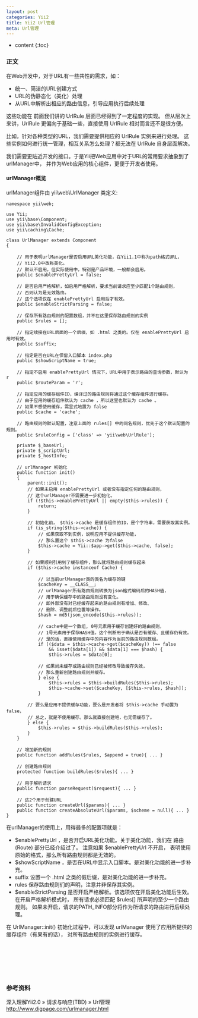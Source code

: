 ```yaml
---
layout: post
categories: Yii2
title: Yii2 Url管理
meta: Url管理
---
```

* content
{:toc}

### 正文

在Web开发中，对于URL有一些共性的需求，如：

* 统一、简洁的URL创建方式
* URL的伪静态化（美化）处理
* 从URL中解析出相应的路由信息，引导应用执行后续处理

这些功能在 前面我们讲的 UrlRule 层面已经得到了一定程度的实现。 但从层次上来讲，UrlRule 更偏向于基础一些，直接使用 UrlRule 相对而言还不是很方便。

比如，针对各种类型的URL，我们需要提供相应的 UrlRule 实例来进行处理。 这些实例如何进行统一管理，相互关系怎么处理？都无法在 UrlRule 自身层面解决。

我们需要更贴近开发的接口。于是Yii把Web应用中对于URL的常用要求抽象到了urlManager中， 并作为Web应用的核心组件，更便于开发者使用。

#### urlManager概览

urlManager组件由 yii\web\UrlManager 类定义:

```
namespace yii\web;

use Yii;
use yii\base\Component;
use yii\base\InvalidConfigException;
use yii\caching\Cache;

class UrlManager extends Component
{

    // 用于表明urlManager是否启用URL美化功能，在Yii1.1中称为path格式URL，
    // Yii2.0中改称美化。
    // 默认不启用。但实际使用中，特别是产品环境，一般都会启用。
    public $enablePrettyUrl = false;

    // 是否启用严格解析，如启用严格解析，要求当前请求应至少匹配1个路由规则，
    // 否则认为是无效路由。
    // 这个选项仅在 enablePrettyUrl 启用后才有效。
    public $enableStrictParsing = false;

    // 保存所有路由规则的配置数组，并不在这里保存路由规则的实例
    public $rules = [];

    // 指定续接在URL后面的一个后缀，如 .html 之类的。仅在 enablePrettyUrl 启用时有效。
    public $suffix;

    // 指定是否在URL在保留入口脚本 index.php
    public $showScriptName = true;

    // 指定不启用 enablePrettyUrl 情况下，URL中用于表示路由的查询参数，默认为 r
    public $routeParam = 'r';

    // 指定应用的缓存组件ID，编译过的路由规则将通过这个缓存组件进行缓存。
    // 由于应用的缓存组件默认为 cache ，所以这里也默认为 cache 。
    // 如果不想使用缓存，需显式地置为 false
    public $cache = 'cache';

    // 路由规则的默认配置，注意上面的 rules[] 中的同名规则，优先于这个默认配置的规则。
    public $ruleConfig = ['class' => 'yii\web\UrlRule'];

    private $_baseUrl;
    private $_scriptUrl;
    private $_hostInfo;

    // urlManager 初始化
    public function init()
    {
        parent::init();
        // 如果未启用 enablePrettyUrl 或者没有指定任何的路由规则，
        // 这个urlManager不需要进一步初始化。
        if (!$this->enablePrettyUrl || empty($this->rules)) {
            return;
        }

        // 初始化前， $this->cache 是缓存组件的ID，是个字符串，需要获取其实例。
        if (is_string($this->cache)) {
            // 如果获取不到实例，说明应用不提供缓存功能，
            // 那么置这个 $this->cache 为false
            $this->cache = Yii::$app->get($this->cache, false);
        }

        // 如果顺利引用到了缓存组件，那么就将路由规则缓存起来
        if ($this->cache instanceof Cache) {

            // 以当前urlManager类的类名为缓存的键
            $cacheKey = __CLASS__;
            // urlManager所有路由规则转换为json格式编码后的HASH值，
            // 用于确保缓存中的路由规则没有变化。
            // 即外部没有对已经缓存起来的路由规则有增加、修改、
            // 删除、调整前后位置等操作。
            $hash = md5(json_encode($this->rules));

            // cache中是一个数组, 0号元素用于缓存创建好的路由规则，
            // 1号元素用于保存HASH值。这个判断用于确认是否有缓存、且缓存仍有效。
            // 是的话，直接使用缓存中的内容作为当前的路由规则数组。
            if (($data = $this->cache->get($cacheKey)) !== false
                && isset($data[1]) && $data[1] === $hash) {
                $this->rules = $data[0];

            // 如果尚未缓存或路由规则已经被修改导致缓存失效，
            // 那么重新创建路由规则并缓存。
            } else {
                $this->rules = $this->buildRules($this->rules);
                $this->cache->set($cacheKey, [$this->rules, $hash]);
            }

        // 要么是应用不提供缓存功能，要么是开发者将 $this->cache 手动置为false，
        // 总之，就是不使用缓存。那么就直接创建吧，也无需缓存了。
        } else {
            $this->rules = $this->buildRules($this->rules);
        }
    }

    // 增加新的规则
    public function addRules($rules, $append = true){ ... }

    // 创建路由规则
    protected function buildRules($rules){ ... }

    // 用于解析请求
    public function parseRequest($request){ ... }

    // 这2个用于创建URL
    public function createUrl($params){ ... }
    public function createAbsoluteUrl($params, $scheme = null){ ... }
}
```

在urlManager的使用上，用得最多的配置项就是：

* $enablePrettyUrl ，是否开启URL美化功能。关于美化功能，我们在 路由(Route) 部分已经介绍过了。 注意如果 $enablePrettyUrl 不开启，
表明使用原始的格式，那么所有路由规则都是无效的。
* $showScriptName ，是否在URL中显示入口脚本。是对美化功能的进一步补充。
* suffix 设置一个 .html 之类的假后缀，是对美化功能的进一步补充。
* rules 保存路由规则们的声明，注意并非保存其实例。
* $enableStrictParsing 是否开启严格解析。该选项仅在开启美化功能后生效。在开启严格解析模式时， 
所有请求必须匹配 $rules[] 所声明的至少一个路由规则。 如果未开启，请求的PATH_INFO部分将作为所请求的路由进行后续处理。

在 UrlManager::init() 初始化过程中，可以发现 urlManager 使用了应用所提供的缓存组件（有果有的话）， 对所有路由规则的实例进行缓存。



<br/><br/><br/><br/><br/>
### 参考资料

深入理解Yii2.0 » 请求与响应(TBD) » Url管理 <http://www.digpage.com/urlmanager.html>
